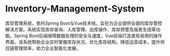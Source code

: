 # Inventory-Management-System
库存管理系统，依托Spring Boot与Vue技术栈，旨在为企业提供全面的库存管控解决方案。系统实现库存查询、入库管理、出库操作、库存预警及报表生成等功能。Spring Boot后端保障数据处理的安全与速度，Vue前端打造直观易用的操作界面。该系统帮助企业实时掌握库存状况，优化库存结构，降低运营成本，提升供应链管理效率，助力企业智能化发展。
